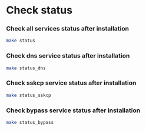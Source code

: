 # Check status

### Check all services status after installation 
```bash
make status
``` 

### Check dns service status after installation 
```bash
make status_dns
``` 

### Check sskcp service status after installation 
```bash
make status_sskcp
``` 

### Check bypass service status after installation 
```bash
make status_bypass
``` 
